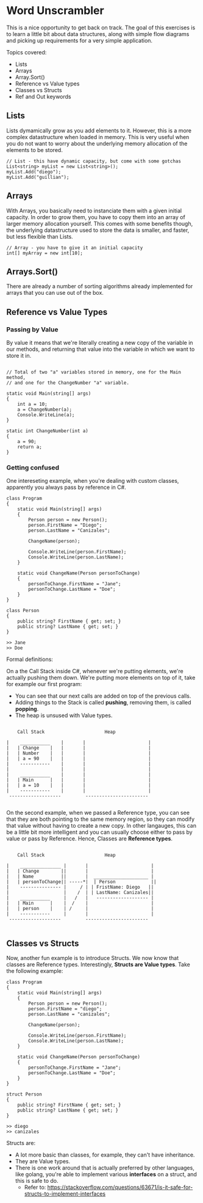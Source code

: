 Word Unscrambler
=================


This is a nice opportunity to get back on track. The goal of this exercises
is to learn a little bit about data structures, along with simple flow diagrams
and picking up requirements for a very simple application.

Topics covered:

* Lists
* Arrays
* Array.Sort()
* Reference vs Value types
* Classes vs Structs
* Ref and Out keywords


## Lists

Lists dymamically grow as you add elements to it. However, this is a more
complex datastructure when loaded in memory. This is very useful when you
do not want to worry about the underlying memory allocation of the elements to
be stored.


```
// List - this have dynamic capacity, but come with some gotchas
List<string> myList = new List<string>();
myList.Add("diego");
myList.Add("guillian");
```


## Arrays

With Arrays, you basically need to instanciate them with a given initial capacity.
In order to grow them, you have to copy them into an array of larger memory allocation
yourself. This comes with some benefits though, the underlying datastructure
used to store the data is smaller, and faster, but less flexible than Lists.

```
// Array - you have to give it an initial capacity
int[] myArray = new int[10];
```


## Arrays.Sort()

There are already a number of sorting algorithms already implemented for arrays
that you can use out of the box.


## Reference vs Value Types


### Passing by Value 

By value it means that we're literally creating a new copy of the variable in our
methods, and returning that value into the variable in which we want to store it
in.


```

// Total of two "a" variables stored in memory, one for the Main method,
// and one for the ChangeNumber "a" variable.

static void Main(string[] args)
{
    int a = 10;
    a = ChangeNumber(a);
    Console.WriteLine(a);
}

static int ChangeNumber(int a)
{
    a = 90;
    return a;
}
```


### Getting confused

One intereseting example, when you're dealing with custom classes, apparently
you always pass by reference in C#.

```
class Program
{
    static void Main(string[] args)
    {
        Person person = new Person();
        person.FirstName = "Diego";
        person.LastName = "Canizales";

        ChangeName(person);

        Console.WriteLine(person.FirstName);
        Console.WriteLine(person.LastName);
    }

    static void ChangeName(Person personToChange)
    {
        personToChange.FirstName = "Jane";
        personToChange.LastName = "Doe";
    }
}

class Person
{
    public string? FirstName { get; set; }
    public string? LastName { get; set; }
}

>> Jane
>> Doe

```


Formal definitions:

On a the Call Stack inside C#, whenever we're putting elements, we're actually
pushing them down. We're putting more elements on top of it, take for example our
first program:

* You can see that our next calls are added on top of the previous calls.
* Adding things to the Stack is called **pushing**, removing them, is called **popping**.
* The heap is unsused with Value types.

```

    Call Stack                      Heap
 
|    ___________    |       |                       |
|   | Change    |   |       |                       |
|   | Number    |   |       |                       |
|   | a = 90    |   |       |                       |
|    -----------    |       |                       |
|                   |       |                       |
|    ___________    |       |                       |
|   | Main      |   |       |                       |
|   | a = 10    |   |       |                       |
|    -----------    |       |                       |
 -------------------         -----------------------


```

On the second example, when we passed a Reference type, you can see that
they are both pointing to the same memory region, so they can modify that value
without having to create a new copy. In other langauges, this can be a little bit
more intelligent and you can usually choose either to pass by value or pass by Reference.
Hence, Classes are **Reference types**.

```

    Call Stack                      Heap
 
|    _______________ |       |                       |
|   | Change        ||       |                       |
|   | Name          ||       |  ____________________ |                     
|   | personToChange|| -----*|  | Person             ||    
|    --------------- |     / | | FristName: Diego   ||              
|                    |    /  | | LastName: Canizales||                 
|    ___________     |   /   |   ------------------- |                    
|   | Main      |    |  /    |                       |
|   | person    |    | /     |                       |
|    -----------     |       |                       |
 -------------------         -----------------------


```


## Classes vs Structs

Now, another fun example is to introduce Structs. We now know that classes are
Reference types. Interestingly, **Structs are Value types**. Take the following
example:

```
class Program
{
    static void Main(string[] args)
    {
        Person person = new Person();
        person.FirstName = "diego";
        person.LastName = "canizales";

        ChangeName(person);

        Console.WriteLine(person.FirstName);
        Console.WriteLine(person.LastName);
    }

    static void ChangeName(Person personToChange)
    {
        personToChange.FirstName = "Jane";
        personToChange.LastName = "Doe";
    }
}

struct Person
{
    public string? FirstName { get; set; }
    public string? LastName { get; set; }
}

>> diego
>> canizales
```

Structs are:
* A lot more basic than classes, for example, they can't have inheritance.
* They are Value types.
* There is one work around that is actually preferred by other languages, like golang,
you're able to implement various **interfaces** on a struct, and this is safe to do.
    * Refer to: https://stackoverflow.com/questions/63671/is-it-safe-for-structs-to-implement-interfaces



